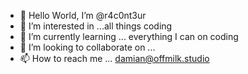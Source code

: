 - 👋 Hello World, I’m @r4c0nt3ur
- 👀 I’m interested in ...all things coding
- 🌱 I’m currently learning ... everything I can on coding
- 💞️ I’m looking to collaborate on ...
- 📫 How to reach me ... damian@offmilk.studio

<!---
r4c0nt3ur/r4c0nt3ur is a ✨ special ✨ repository because its `README.md` (this file) appears on your GitHub profile.
You can click the Preview link to take a look at your changes.
--->
